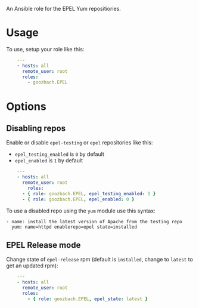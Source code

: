 An Ansible role for the EPEL Yum repositiories.

# Usage

To use, setup your role like this:

```yaml
    ---
    - hosts: all
      remote_user: root
      roles:
        - goozbach.EPEL
```

# Options

## Disabling repos

Enable or disable `epel-testing` or `epel` repositories like this:

-  `epel_testing_enabled` is `0` by default
-  `epel_enabled` is `1` by default

```yaml
    ---
    - hosts: all
      remote_user: root
        roles:
      - { role: goozbach.EPEL, epel_testing_enabled: 1 }
      - { role: goozbach.EPEL, epel_enabled: 0 }
```

To use a disabled repo using the `yum` module use this syntax:

    - name: install the latest version of Apache from the testing repo
      yum: name=httpd enablerepo=epel state=installed

## EPEL Release mode
Change state of `epel-release` rpm (default is `installed`, change to `latest` to get an updated rpm):

```yaml
    ---
    - hosts: all
      remote_user: root
      roles:
        - { role: goozbach.EPEL, epel_state: latest }
```